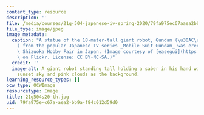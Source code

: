 ```yaml
---
content_type: resource
description: ''
file: /media/courses/21g-504-japanese-iv-spring-2020/79fa975ec67aaea2bb9af84c012d59d0_21g504s20-th.jpg
file_type: image/jpeg
image_metadata:
  caption: "A statue of the 18-meter-tall giant robot, Gundam (\u30AC\u30F3\u30C0\u30E0\
    ) from the popular Japanese TV series _Mobile Suit Gundam_ was erected at the\
    \ Shizuoka Hobby Fair in Japan. (Image courtesy of [easegui](https://www.flickr.com/photos/easegui/6001070272/)\
    \ on Flickr. License: CC BY-NC-SA.)"
  credit: ''
  image-alt: A giant robot standing tall holding a saber in his hand with a purple
    sunset sky and pink clouds as the background.
learning_resource_types: []
ocw_type: OCWImage
resourcetype: Image
title: 21g504s20-th.jpg
uid: 79fa975e-c67a-aea2-bb9a-f84c012d59d0
---
```

